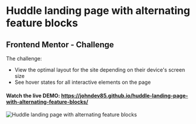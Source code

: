 # Huddle landing page with alternating feature blocks

## Frontend Mentor - Challenge

The challenge:
- View the optimal layout for the site depending on their device's screen size
- See hover states for all interactive elements on the page

#### Watch the live DEMO: https://johndev85.github.io/huddle-landing-page-with-alternating-feature-blocks/

![Huddle landing page with alternating feature blocks](https://repository-images.githubusercontent.com/265722197/5ef54580-9ad7-11ea-8915-956c859d3997 "Huddle landing page with alternating feature blocks")